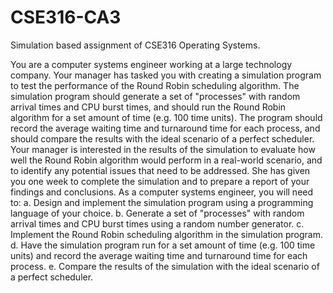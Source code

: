 # CSE316-CA3
Simulation based assignment of CSE316 Operating Systems.
<br>



You are a computer systems engineer working at a large technology company. Your
manager has tasked you with creating a simulation program to test the performance of the
Round Robin scheduling algorithm. The simulation program should generate a set of
"processes" with random arrival times and CPU burst times, and should run the Round Robin
algorithm for a set amount of time (e.g. 100 time units). The program should record the
average waiting time and turnaround time for each process, and should compare the results
with the ideal scenario of a perfect scheduler.
Your manager is interested in the results of the simulation to evaluate how well the
Round Robin algorithm would perform in a real-world scenario, and to identify any
potential issues that need to be addressed. She has given you one week to complete
the simulation and to prepare a report of your findings and conclusions.
As a computer systems engineer, you will need to:
a. Design and implement the simulation program using a programming language
of your choice.
b. Generate a set of "processes" with random arrival times and CPU burst times
using a random number generator.
c. Implement the Round Robin scheduling algorithm in the simulation program.
d. Have the simulation program run for a set amount of time (e.g. 100 time units)
and record the average waiting time and turnaround time for each process.
e. Compare the results of the simulation with the ideal scenario of a perfect
scheduler.
